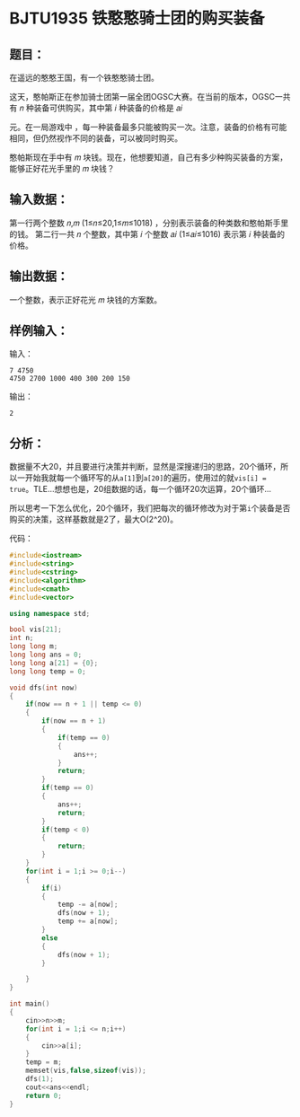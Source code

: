 # BJTU1935 铁憨憨骑士团的购买装备

## 题目：

在遥远的憨憨王国，有一个铁憨憨骑士团。

这天，憨帕斯正在参加骑士团第一届全团OGSC大赛。在当前的版本，OGSC一共有 𝑛
种装备可供购买，其中第 𝑖 种装备的价格是 𝑎𝑖

元。在一局游戏中 ，每一种装备最多只能被购买一次。注意，装备的价格有可能相同，但仍然视作不同的装备，可以被同时购买。

憨帕斯现在手中有 𝑚
块钱。现在，他想要知道，自己有多少种购买装备的方案，能够正好花光手里的 𝑚 块钱？

## 输入数据：

第一行两个整数 𝑛,𝑚 (1≤𝑛≤20,1≤𝑚≤1018) ，分别表示装备的种类数和憨帕斯手里的钱。
第二行一共 𝑛 个整数，其中第 𝑖 个整数 𝑎𝑖 (1≤𝑎𝑖≤1016) 表示第 𝑖 种装备的价格。

## 输出数据：

一个整数，表示正好花光 𝑚 块钱的方案数。

## 样例输入：

输入：

    7 4750
    4750 2700 1000 400 300 200 150

输出：

    2

## 分析：

数据量不大20，并且要进行决策并判断，显然是深搜递归的思路，20个循环，所以一开始我就每一个循环写的从`a[1]`到`a[20]`的遍历，使用过的就`vis[i] = true`。TLE...想想也是，20组数据的话，每一个循环20次运算，20个循环...

所以思考一下怎么优化，20个循环，我们把每次的循环修改为对于第`i`个装备是否购买的决策，这样基数就是2了，最大O(2^20)。

代码：

```cpp
#include<iostream>
#include<string>
#include<cstring>
#include<algorithm>
#include<cmath>
#include<vector>

using namespace std;

bool vis[21];
int n;
long long m;
long long ans = 0;
long long a[21] = {0};
long long temp = 0;

void dfs(int now)
{
    if(now == n + 1 || temp <= 0)
    {
        if(now == n + 1)
        {
            if(temp == 0)
            {
                ans++;
            }
            return;
        }
        if(temp == 0)
        {
            ans++;
            return;
        }
        if(temp < 0)
        {
            return;
        }
    }
    for(int i = 1;i >= 0;i--)
    {
        if(i)
        {
            temp -= a[now];
            dfs(now + 1);
            temp += a[now];
        }
        else
        {
            dfs(now + 1);
        }

    }
}

int main()
{
    cin>>n>>m;
    for(int i = 1;i <= n;i++)
    {
        cin>>a[i];
    }
    temp = m;
    memset(vis,false,sizeof(vis));
    dfs(1);
    cout<<ans<<endl;
    return 0;
}
```
